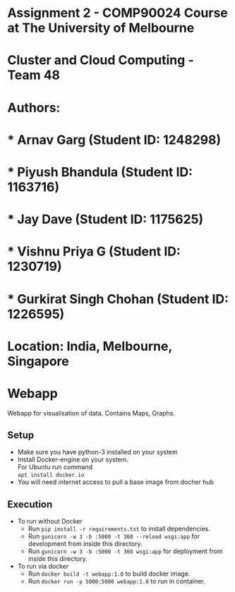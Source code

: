 # Assignment 2 - COMP90024 Course at The University of Melbourne
#
# Cluster and Cloud Computing - Team 48
#
# Authors:
#
#  * Arnav Garg (Student ID: 1248298)
#  * Piyush Bhandula (Student ID: 1163716)
#  * Jay Dave (Student ID: 1175625)
#  * Vishnu Priya G (Student ID: 1230719)
#  * Gurkirat Singh Chohan (Student ID: 1226595)
#
# Location: India, Melbourne, Singapore
#
# Webapp

Webapp for visualisation of data. Contains Maps, Graphs.

## Setup
- Make sure you have python-3 installed on your system
- Install Docker-engine on your system.<br/> For Ubuntu run command <br/>```apt install docker.io```
- You will need internet access to pull a base image from docher hub

## Execution
- To run without Docker
  - Run ```pip install -r requirements.txt``` to install dependencies.
  - Run ```gunicorn -w 3 -b :5000 -t 360 --reload wsgi:app``` for development from inside this directory.
  - Run ```gunicorn -w 3 -b :5000 -t 360 wsgi:app``` for deployment from inside this directory.
- To run via docker
  - Run ```docker build -t webapp:1.0``` to build docker image.
  - Run ```docker run -p 5000:5000 webapp:1.0``` to run in container.
